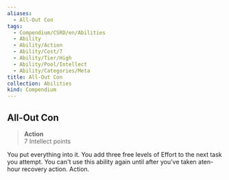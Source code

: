 ```yaml
---
aliases:
  - All-Out Con
tags:
  - Compendium/CSRD/en/Abilities
  - Ability
  - Ability/Action
  - Ability/Cost/7
  - Ability/Tier/High
  - Ability/Pool/Intellect
  - Ability/Categories/Meta
title: All-Out Con
collection: Abilities
kind: Compendium
---
```

## All-Out Con  
>**Action**  
>7 Intellect points
  
You put everything into it. You add three free levels of Effort to the next task you attempt. You can't use this ability again until after you've taken aten-hour recovery action. Action.